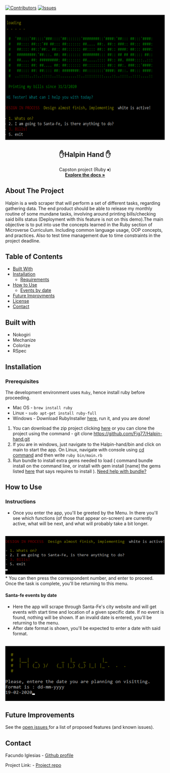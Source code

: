 [![Contributors][contributors-shield]][contributors-url]
[![Issues][issues-shield]][issues-url]
<br />
<p align="center">
  <img src="assets/menu.png" alt="menu" width="718" height="394">
  <h2 align="center"> ✋Halpin Hand ✋</h2>
  <p align="center">
  	Capston project (Ruby ♦️)
    <br />
    <a href="https://github.com/Fig77/Halpin-hand"><strong>Explore the docs »</strong></a>
    <br />
</p>


<!-- ABOUT THE PROJECT -->
## About The Project 
Halpin is a web scraper that will perform a set of different tasks, regarding gathering data. The end product should be able to release my monthly routine of some mundane tasks, involving around printing bills/checking said bills status (Deployment with this feature is not on this demo).The main objective is to put into use the concepts learned in the Ruby section of Microverse Curriculum. Including common language usage, OOP concepts, and practices. Also to test time management due to time constraints in the project deadline.

<!-- TABLE OF CONTENTS -->
## Table of Contents
* [Built With](#built-with)
* [Installation](#how-to-play)
  * [Requirements](#perquisites)
* [How to Use](#instructions)
	* [Events by date](#Santa-fe-events-by-date)
* [Future Improvments](#future-improvments)
* [License](#license)
* [Contact](#contact)

## Built with

* Nokogiri
* Mechanize
* Colorize
* RSpec

## Installation

### Prerequisites
 The development environment uses `Ruby`, hence install ruby before proceeding.
  - Mac OS - `brew install ruby`
  - Linux - `sudo apt-get install ruby-full`
  - Windows - Download RubyInstaller [here](https://rubyinstaller.org/), run it, and you are done!
  
1. You can download the zip project clicking [here](https://github.com/Fig77/Halpin-hand.git) or you can clone the project using the command - git clone <https://github.com/Fig77/Halpin-hand.git> 
2. If you are in windows, just navigate to the Halpin-hand/bin and click on main to start the app. On Linux, navigate with console using [cd command](https://help.ubuntu.com/community/UsingTheTerminal) and then write `ruby bin/main.rb`
3. Run bundle to install extra gems needed to load ( command bundle install on the command line, or install with gem install [name] the gems listed [here](#built-with) that says requires to install ). [Need help with bundle?](https://bundler.io/)

<!-- USAGE EXAMPLES -->

## How to Use

### Instructions

* Once you enter the app, you'll be greeted by the Menu. In there you'll see which functions (of those that appear on-screen) are currently active, what will be next, and what will probably take a bit longer.
<br>
<img src="assets/menu-items.png" alt="menu" width="618">
* You can then press the correspondent number, and enter to proceed. Once the task is complete, you'll be returning to this menu.

#### Santa-fe events by date

* Here the app will scrape through Santa-Fe's city website and will get events with start time and location of a given specific date. If no event is found, nothing will be shown. If an invalid date is entered, you'll be returning to the menu.
* After date format is shown, you'll be expected to enter a date with said format.
<br>
<img src="assets/events.png" alt="menu" width="618">

<!-- ROADMAP -->

## Future Improvements

See the [open issues ](https://github.com/Fig77/Halpin-hand/issues)for a list of proposed features (and known issues).

<!-- CONTACT -->
## Contact

Facundo Iglesias - [Github profile](https://github.com/Fig77)

Project Link: - [Project repo](https://github.com/Fig77/Halpin-hand)


<!-- MARKDOWN LINKS & IMAGES -->
<!-- https://www.markdownguide.org/basic-syntax/#reference-style-links -->
[contributors-shield]: https://img.shields.io/badge/Contributors-1-brightgreen
[contributors-url]: https://github.com/Fig77/Gradients-Project/graphs/contributors
[issues-shield]: https://img.shields.io/badge/issues-0-%2300ff00
[issues-url]: https://github.com/Fig77/Halpin-hand/issues
[product-screenshot]: assets/menu.png
